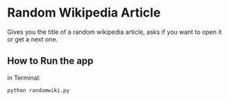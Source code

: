 # Random Wikipedia Article 

Gives you the title of a random wikipedia article, asks if you want to open it or get a next one.

## How to Run the app

in Terminal:

```
python randomwiki.py
```

